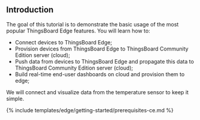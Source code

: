## Introduction

The goal of this tutorial is to demonstrate the basic usage of the most popular ThingsBoard Edge features. You will learn how to:

- Connect devices to ThingsBoard Edge;
- Provision devices from ThingsBoard Edge to ThingsBoard Community Edition server (cloud); 
- Push data from devices to ThingsBoard Edge and propagate this data to ThingsBoard Community Edition server (cloud);
- Build real-time end-user dashboards on cloud and provision them to edge;

We will connect and visualize data from the temperature sensor to keep it simple.

{% include templates/edge/getting-started/prerequisites-ce.md %}
